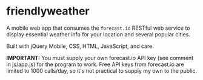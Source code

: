 
# friendlyweather
A mobile web app that consumes the ```forecast.io``` RESTful web service to display essential weather info for your location and several popular cities.

Built with jQuery Mobile, CSS, HTML, JavaScript, and care.

**IMPORTANT:** You must supply your own forecast.io API key (see comment in js/app.js) for the program to work. Free API keys from forecast.io are limited to 1000 calls/day, so it's not practical to supply my own to the public.

